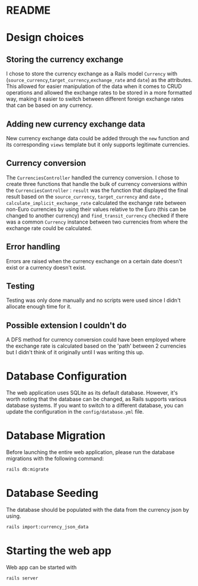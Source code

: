 # README
# Design choices
## Storing the currency exchange
I chose to store the currency exchange as a Rails model ```Currency``` with (```source_currency```,```target_currency```,```exchange_rate``` and ```date```) as the attributes. This allowed for easier manipulation of the data when it comes to CRUD operations and allowed the exchange rates to be stored in a more formatted way, making it easier to switch between different foreign exchange rates that can be based on any currency.
## Adding new currency exchange data
New currency exchange data could be added through the ```new``` function and its corresponding ```views``` template but it only supports legitimate currencies.
## Currency conversion
The ```CurrenciesController``` handled the currency conversion. I chose to create three functions that handle the bulk of currency conversions within the ```CurrenciesController``` : ```result``` was the function that displayed the final result based on the ```source_currency```, ```target_currency``` and ```date``` , ```calculate_implicit_exchange_rate``` calculated the exchange rate between non-Euro currencies by using their values relative to the Euro (this can be changed to another currency) and ```find_transit_currency``` checked if there was a common ```Currency``` instance  between two currencies from where the exchange rate could be calculated.
## Error handling
Errors are raised when the currency exchange on a certain date doesn't exist or a currency doesn't exist.
## Testing
Testing was only done manually and no scripts were used since I didn't allocate enough time for it.
## Possible extension I couldn't do
A DFS method for currency conversion could have been employed where the exchange rate is calculated based on the 'path' between 2 currencies but I didn't think of it originally until I was writing this up.

# Database Configuration
The web application uses SQLite as its default database. However, it's worth noting that the database can be changed, as Rails supports various database systems. If you want to switch to a different database, you can update the configuration in the `config/database.yml` file.

# Database Migration

Before launching the entire web application, please run the database migrations with the following command:

```bash
rails db:migrate
```

# Database Seeding

The database should be populated with the data from the currency json by using. 

```bash
rails import:currency_json_data
```

# Starting the web app

Web app can be started with

```bash
rails server 
```
